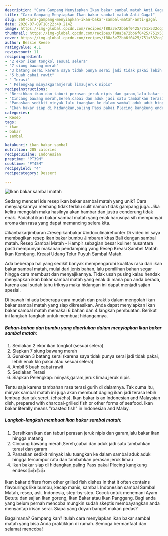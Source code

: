 ```yaml
---
description: "Cara Gampang Menyiapkan Ikan bakar sambal matah Anti Gagal"
title: "Cara Gampang Menyiapkan Ikan bakar sambal matah Anti Gagal"
slug: 860-cara-gampang-menyiapkan-ikan-bakar-sambal-matah-anti-gagal
date: 2020-07-09T18:22:40.214Z
image: https://img-global.cpcdn.com/recipes/f88a3e72bb6f0425/751x532cq70/ikan-bakar-sambal-matah-foto-resep-utama.jpg
thumbnail: https://img-global.cpcdn.com/recipes/f88a3e72bb6f0425/751x532cq70/ikan-bakar-sambal-matah-foto-resep-utama.jpg
cover: https://img-global.cpcdn.com/recipes/f88a3e72bb6f0425/751x532cq70/ikan-bakar-sambal-matah-foto-resep-utama.jpg
author: Bessie Reese
ratingvalue: 4.1
reviewcount: 11
recipeingredient:
- "2 ekor ikan tongkol sesuai selera"
- "7 siung bawang merah"
- "3 batang serai karena saya tidak punya serai jadi tidak pakai lebih enak klo pakai atau sesuai selera"
- "5 buah cabai rawit"
- " Terasi"
- " Pelengkap minyakgaramjeruk limaujeruk nipis"
recipeinstructions:
- "Bersihkan ikan dan taburi perasan jeruk nipis dan garam,lalu bakar ikan hingga matang"
- "Cincang bawang merah,Sereh,cabai dan aduk jadi satu tambahkan terasi dan garam"
- "Panaskan sedikit minyak lalu tuangkan ke dalam sambal aduk aduk hingga tercampur rata dan tambahkan perasan jeruk limau"
- "Ikan bakar siap di hidangkan,paling Pass pakai Plecing kangkung endess👍👍👍👍"
categories:
- Resep
tags:
- ikan
- bakar
- sambal

katakunci: ikan bakar sambal 
nutrition: 285 calories
recipecuisine: Indonesian
preptime: "PT39M"
cooktime: "PT45M"
recipeyield: "4"
recipecategory: Dessert

---
```



![Ikan bakar sambal matah](https://img-global.cpcdn.com/recipes/f88a3e72bb6f0425/751x532cq70/ikan-bakar-sambal-matah-foto-resep-utama.jpg)

Sedang mencari ide resep ikan bakar sambal matah yang unik? Cara menyiapkannya memang tidak terlalu sulit namun tidak gampang juga. Jika keliru mengolah maka hasilnya akan hambar dan justru cenderung tidak enak. Padahal ikan bakar sambal matah yang enak harusnya sih mempunyai aroma dan rasa yang dapat memancing selera kita.

#ikanbakarjimbaran #resepikanbakar #indoculinairehunter Di video ini saya membagikan resep ikan bakar bumbu Jimbaran khas Bali dengan sambal matah. Resep Sambal Matah - Hampir sebagian besar kuliner nusantara pasti mempunyai makanan pendamping yang Resep Kreasi Sambel Matah Ikan Kembung. Kreasi Udang Telur Puyuh Sambal Matah.

Ada beberapa hal yang sedikit banyak mempengaruhi kualitas rasa dari ikan bakar sambal matah, mulai dari jenis bahan, lalu pemilihan bahan segar hingga cara membuat dan menyajikannya. Tidak usah pusing kalau hendak menyiapkan ikan bakar sambal matah yang enak di mana pun anda berada, karena asal sudah tahu triknya maka hidangan ini dapat menjadi sajian spesial.


Di bawah ini ada beberapa cara mudah dan praktis dalam mengolah ikan bakar sambal matah yang siap dikreasikan. Anda dapat menyiapkan Ikan bakar sambal matah memakai 6 bahan dan 4 langkah pembuatan. Berikut ini langkah-langkah untuk membuat hidangannya.

<!--inarticleads1-->

##### Bahan-bahan dan bumbu yang diperlukan dalam menyiapkan Ikan bakar sambal matah:

1. Sediakan 2 ekor ikan tongkol (sesuai selera)
1. Siapkan 7 siung bawang merah
1. Gunakan 3 batang serai (karena saya tidak punya serai jadi tidak pakai, lebih enak klo pakai atau sesuai selera)
1. Ambil 5 buah cabai rawit
1. Sediakan  Terasi
1. Siapkan  Pelengkap: minyak,garam,jeruk limau,jeruk nipis


Tentu saja karena tambahan rasa terasi gurih di dalamnya. Tak cuma itu, minyak sambal matah ini juga akan membuat daging ikan jadi terasa lebih lembap dan tak seret. (chs/chs). Ikan bakar is an Indonesian and Malaysian dish, prepared with charcoal-grilled fish or other forms of seafood. Ikan bakar literally means &#34;roasted fish&#34; in Indonesian and Malay. 

<!--inarticleads2-->

##### Langkah-langkah membuat Ikan bakar sambal matah:

1. Bersihkan ikan dan taburi perasan jeruk nipis dan garam,lalu bakar ikan hingga matang
1. Cincang bawang merah,Sereh,cabai dan aduk jadi satu tambahkan terasi dan garam
1. Panaskan sedikit minyak lalu tuangkan ke dalam sambal aduk aduk hingga tercampur rata dan tambahkan perasan jeruk limau
1. Ikan bakar siap di hidangkan,paling Pass pakai Plecing kangkung endess👍👍👍👍


Ikan bakar differs from other grilled fish dishes in that it often contains flavourings like bumbu, kecap manis, sambal. Indonesian sambal Sambal Matah, resep, asli, Indonesia, step-by-step. Cocok untuk menemani Ayam Betutu dan sajian Ikan goreng, Ikan Bakar atau Ikan Panggang. Bagi anda yang belum pernah mencoba mungkin sudah skeptis membayangkan anda menyantap irisan serai. Siapa yang doyan banget makan pedas? 

Bagaimana? Gampang kan? Itulah cara menyiapkan ikan bakar sambal matah yang bisa Anda praktikkan di rumah. Semoga bermanfaat dan selamat mencoba!
